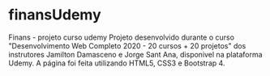 # finansUdemy
Finans - projeto curso udemy
Projeto desenvolvido durante o curso "Desenvolvimento Web Completo 2020 - 20 cursos + 20 projetos" 
dos instrutores Jamilton Damasceno e Jorge Sant Ana, disponivel na plataforma Udemy.
A página foi feita utilizando HTML5, CSS3 e Bootstrap 4.
